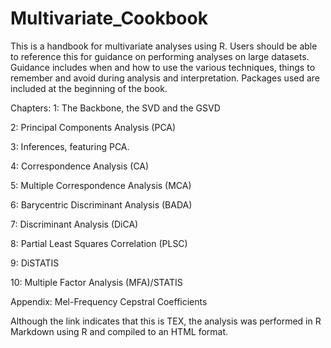 # Multivariate_Cookbook

This is a handbook for multivariate analyses using R. Users should be able to reference this for guidance on performing analyses on large datasets.
Guidance includes when and how to use the various techniques, things to remember and avoid during analysis and interpretation. 
Packages used are included at the beginning of the book. 

Chapters:
1: The Backbone, the SVD and the GSVD

2: Principal Components Analysis (PCA)

3: Inferences, featuring PCA.

4: Correspondence Analysis (CA)

5: Multiple Correspondence Analysis (MCA)

6: Barycentric Discriminant Analysis (BADA)

7: Discriminant Analysis (DiCA)

8: Partial Least Squares Correlation (PLSC)

9: DiSTATIS

10: Multiple Factor Analysis (MFA)/STATIS

Appendix: Mel-Frequency Cepstral Coefficients

Although the link indicates that this is TEX, the analysis was performed in R Markdown using R and compiled to an HTML format.
